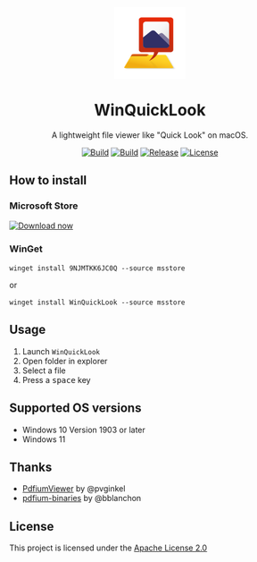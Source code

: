 <p align="center">
  <img width="128" align="center" src="WinQuickLook.Package/Assets/Square44x44Logo.scale-400.png">
</p>
<h1 align="center">
  WinQuickLook
</h1>
<p align="center">
  A lightweight file viewer like "Quick Look" on macOS.
</p>
<p align="center">
  <a href="https://github.com/shibayan/WinQuickLook/actions/workflows/build.yml" rel="nofollow"><img src="https://github.com/shibayan/WinQuickLook/workflows/Build/badge.svg" alt="Build" style="max-width: 100%;"></a>
  <a href="https://github.com/shibayan/WinQuickLook/actions/workflows/publish.yml" rel="nofollow"><img src="https://github.com/shibayan/WinQuickLook/workflows/Publish/badge.svg" alt="Build" style="max-width: 100%;"></a>
  <a href="https://www.microsoft.com/store/apps/9njmtkk6jc0q" rel="nofollow"><img src="https://badgen.net/github/release/shibayan/WinQuickLook" alt="Release" style="max-width: 100%;"></a>
  <a href="https://github.com/shibayan/WinQuickLook/blob/master/LICENSE"><img src="https://badgen.net/github/license/shibayan/WinQuickLook" alt="License" style="max-width: 100%;"></a>
</p>

## How to install

### Microsoft Store

<a href="https://www.microsoft.com/store/apps/9njmtkk6jc0q?cid=storebadge&ocid=badge"><img src="https://developer.microsoft.com/en-us/store/badges/images/English_get-it-from-MS.png" alt="Download now" width="284"/></a>

### WinGet

```
winget install 9NJMTKK6JC0Q --source msstore
```
or
```
winget install WinQuickLook --source msstore
```

## Usage

1. Launch `WinQuickLook`
2. Open folder in explorer
3. Select a file
4. Press a <kbd>space</kbd> key

## Supported OS versions

- Windows 10 Version 1903 or later
- Windows 11

## Thanks

- [PdfiumViewer](https://github.com/pvginkel/PdfiumViewer) by @pvginkel
- [pdfium-binaries](https://github.com/bblanchon/pdfium-binaries) by @bblanchon

## License

This project is licensed under the [Apache License 2.0](https://github.com/shibayan/WinQuickLook/blob/master/LICENSE)

